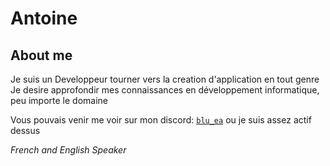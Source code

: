 # Antoine

## About me
Je suis un Developpeur tourner vers la creation d'application en tout genre  
Je desire approfondir mes connaissances en développement informatique, peu importe le domaine  

Vous pouvais venir me voir sur mon discord: [`blu_ea`](https://discord.com/users/276396807821721600) ou je suis assez actif dessus

*French and English Speaker*
